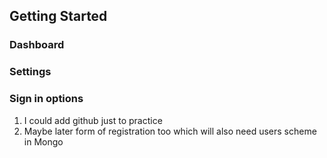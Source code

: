 ## Getting Started

### Dashboard

### Settings

### Sign in options

1. I could add github just to practice
2. Maybe later form of registration too which will also need users scheme in Mongo
